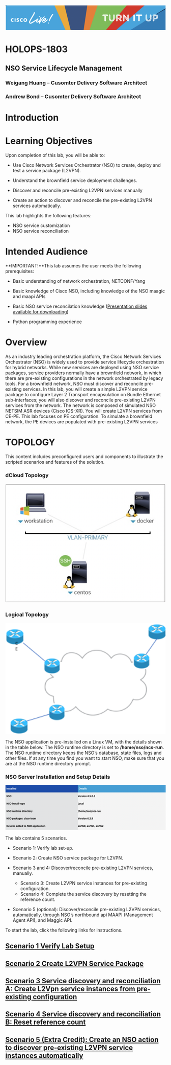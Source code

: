 ![](./media/media/image2.png)

# HOLOPS-1803

## NSO Service Lifecycle Management

### Weigang Huang – Cusomter Delivery Software Architect

### Andrew Bond – Cusomter Delivery Software Architect




Introduction
============

Learning Objectives
===================

Upon completion of this lab, you will be able to:

-   Use Cisco Network Services Orchestrator (NSO) to create, deploy and
    test a service package (L2VPN).

-   Understand the brownfield service deployment challenges.

-   Discover and reconcile pre-existing L2VPN services manually

-   Create an action to discover and reconcile the pre-existing L2VPN
    services automatically.
    
This lab highlights the following features:

-   NSO service customization
-   NSO service reconciliation
  


Intended Audience
=============

**IMPORTANT!**This lab assumes the user meets the following prerequisites:

-   Basic understanding of network orchestration, NETCONF/Yang

-   Basic knowledge of Cisco NSO, including knowledge of the NSO maagic and maapi APIs

-	Basic NSO service reconcilation knowledge ([Presentation slides available for downloading](https://github.com/weiganghuang/holops-1803/blob/master/BRKNMS-2805.pptx))
- Python programming experience

Overview
========

As an industry leading orchestration platform, the Cisco Network Services Orchestrator (NSO) is widely used to provide service lifecycle orchestration for hybrid networks. While new services are deployed using NSO service packages, service providers normally have a brownfield network, in which there are pre-existing configurations in the network orchestrated by legacy tools. For a brownfield network, NSO must discover and reconcile pre-existing services.
In this lab, you will create a simple L2VPN service package to configure Layer 2 Transport encapsulation on Bundle Ethernet sub-interfaces; you will also discover and reconcile pre-existing L2VPN services from the network.
The network is composed of simulated NSO NETSIM ASR devices (Cisco IOS-XR). You will create L2VPN services from CE-PE. This lab focuses on PE configuration. To simulate a brownfield network, the PE devices are populated with pre-existing L2VPN services

TOPOLOGY
========

This content includes preconfigured users and components to illustrate the scripted scenarios and features of the solution.

### dCloud Topology

![](./media/media/dcloud.png)

### Logical Topology

![](./media/media/topology.png)

The NSO application is pre-installed on a Linux VM, with the details shown in the table below. The NSO runtime directory is set to **/home/nso/ncs-run**. The NSO runtime directory keeps the NSO’s database, state files, logs and other files. If at any time you find you want to start NSO, make sure that you are at the NSO runtime directory prompt.



### NSO Server Installation and Setup Details

![](./media/media/nso.png)

The lab contains 5 scenarios.

-   Scenario 1: Verify lab set-up.

-   Scenario 2: Create NSO service package for L2VPN.

-   Scenario 3 and 4: Discover/reconcile pre-existing L2VPN services,
    manually. 
    
    - Scenario 3: Create L2VPN service instances for
    pre-existing configuration. 
    - Scenario 4: Complete the service
    discovery by resetting the reference count.

-   Scenario 5 (optional): Discover/reconcile pre-existing L2VPN services,
    automatically, through NSO’s northbound api MAAPI (Management Agent
    API), and Maggic API.


To start the lab, click the following links for instructions.

 [Scenario 1 Verify Lab Setup](https://github.com/weiganghuang/HOLOPS-1803/blob/master/task0.md)
-----------------------------------
 [Scenario 2 Create L2VPN Service Package](https://github.com/weiganghuang/HOLOPS-1803/blob/master/task1.md)
-------------------------------------

[Scenario 3 Service discovery and reconciliation A: Create L2Vpn service instances from pre-existing configuration](https://github.com/weiganghuang/HOLOPS-1803/blob/master/task2.md)
--------------------------------------------------

[Scenario 4 Service discovery and reconciliation B: Reset reference count](https://github.com/weiganghuang/HOLOPS-1803/blob/master/task3.md)
-----------------------------

[Scenario 5 (Extra Credit): Create an NSO action to discover pre-existing L2VPN service instances automatically](https://github.com/weiganghuang/HOLOPS-1803/blob/master/task4.md)
------------------------------